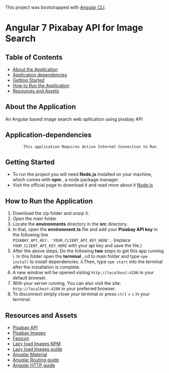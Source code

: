 This project was bootstrapped with [Angular CLI](https://cli.angular.io/).

# Angular 7 Pixabay API for Image Search

## Table of Contents

- [About the Application](#about-the-application)
- [Application dependencies](#application-dependencies)
- [Getting Started](#getting-started)
- [How to Run the Application](#how-to-run-the-application)
- [Resources and Assets](#resources-and-assets)

## About the Application

An Angular based image search web apllication using pixabay API

## Application-dependencies

            This application Requires Active Internet Connection to Run

## Getting Started

- To run the project you will need **Node.js** installed on your machine, which comes with **npm** , a node package manager.
- Visit the official page to download it and read more about it [Node.js](https://nodejs.org/it/)

## How to Run the Application

1.  Download the zip folder and unzip it.
2.  _Open_ the main folder
3.  Locate the **environments** directory in the **src** directory.
4.  In that, open the **environment.ts** file and add your **Pixabay API key** in the following line  
     `PIXABAY_API_KEY: 'YOUR_CLIENT_API_KEY_HERE',` (replace `YOUR_CLIENT_API_KEY_HERE` with your api key and save the file.)
5.  After the above steps, Do the following **two** steps to get this app running
    i. In this folder open the **terminal** , cd to main folder and type `npm install` to install dependencies.
    ii.Then, type `npm start` into the terminal after the installation is complete.
6.  A new window will be opened visting `http://localhost:4200` in your default browser.
7.  With your server running, You can also visit the site: `http://localhost:4200` in your preferred browser.
8.  To disconnect simply close your terminal or press `ctrl` + `c` in your terminal.

## Resources and Assets

- [Pixabay API](https://pixabay.com/api/docs/)
- [Pixabay Images](https://pixabay.com)
- [Favicon](https://gauger.io/fonticon/)
- [Lazy load Images NPM](https://github.com/TradeMe/ng-defer-load)
- [Lazy load Images guide](https://codinglatte.com/posts/angular/lazy-loading-images-angular-6/)
- [Anuglar Material](https://material.angular.io/)
- [Anuglar Routing guide](https://angular.io/guide/router)
- [Angular HTTP guide](https://blog.angular-university.io/angular-http/)


